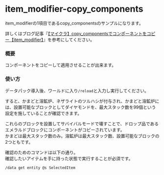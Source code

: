 # item_modifier-copy_components
item_modifierの1項目であるcopy_componentsのサンプルになります。

詳しくはブログ記事『[【マイクラ】copy_componentsでコンポーネントをコピー【item_modifier】](https://natsumake.com/item_modifier-copy_components/)』を参考にしてください。

<h3>概要</h3>
コンポーネントをコピーして適用させることが出来ます。

<h3>使い方</h3>

データパック導入後、ワールドに入り```/reload```と入力し実行してください。

すると、かまどと溶鉱炉、ネザライトのツルハシが付与され、かまどと溶鉱炉には、設置可能なブロックとしてダイヤモンドを、最大スタック数を99個という設定を施していることが確認できます。

これらのブロックを設置してサバイバルモードで壊すことで、ドロップ品であるエメラルドブロックにコンポーネントがコピーされています。<br>
かまどは最大スタック数のみ。溶鉱炉は最大スタック数、設置可能なブロックの2つともです。

確認のためのコマンドは以下の通り。<br>
確認したいアイテムを手に持った状態で実行することが必須です。

```copy
/data get entity @s SelectedItem
```
